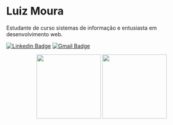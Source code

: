 # Luiz Moura

Estudante de curso sistemas de informação e entusiasta em desenvolvimento web.

[![Linkedin Badge](https://img.shields.io/badge/-Luiz%20Moura-6633cc?style=flat-square&logo=Linkedin&logoColor=white&link=https://www.linkedin.com/in/luizhenmoura/)](https://www.linkedin.com/in/luizhenmoura/) 
[![Gmail Badge](https://img.shields.io/badge/-moura.oliveira.luiz@gmail.com-6633cc?style=flat-square&logo=Gmail&logoColor=white&link=mailto:moura.oliveira.luiz@gmail.com)](mailto:moura.oliveira.luiz@gmail.com)

<div align="center">
  <img height="170em" src="https://github-readme-stats.vercel.app/api?username=luiz-moura&show_icons=true&theme=dark&include_all_commits=true&count_private=true&hide_border=true"/>
  <img height="170em" src="https://github-readme-stats.vercel.app/api/top-langs/?username=luiz-moura&layout=compact&langs_count=7&theme=dark&hide=html&hide_border=true"/>
</div>
